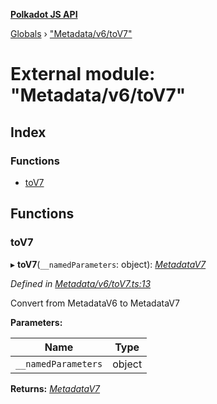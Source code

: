 **[Polkadot JS API](../README.md)**

[Globals](../globals.md) › [&quot;Metadata/v6/toV7&quot;](_metadata_v6_tov7_.md)

# External module: "Metadata/v6/toV7"

## Index

### Functions

* [toV7](_metadata_v6_tov7_.md#tov7)

## Functions

###  toV7

▸ **toV7**(`__namedParameters`: object): *[MetadataV7](../classes/_metadata_v7_metadata_.metadatav7.md)*

*Defined in [Metadata/v6/toV7.ts:13](https://github.com/polkadot-js/api/blob/8de45cb/packages/types/src/Metadata/v6/toV7.ts#L13)*

Convert from MetadataV6 to MetadataV7

**Parameters:**

Name | Type |
------ | ------ |
`__namedParameters` | object |

**Returns:** *[MetadataV7](../classes/_metadata_v7_metadata_.metadatav7.md)*